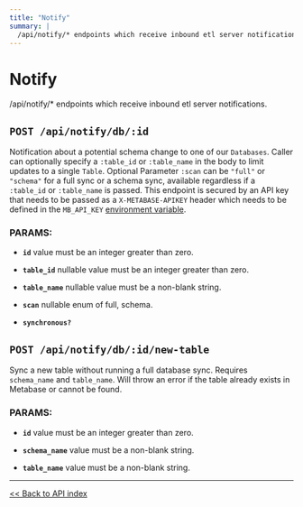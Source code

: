 ```yaml
---
title: "Notify"
summary: |
  /api/notify/* endpoints which receive inbound etl server notifications.
---
```


# Notify

/api/notify/* endpoints which receive inbound etl server notifications.

## `POST /api/notify/db/:id`

Notification about a potential schema change to one of our `Databases`.
  Caller can optionally specify a `:table_id` or `:table_name` in the body to limit updates to a single
  `Table`. Optional Parameter `:scan` can be `"full"` or `"schema"` for a full sync or a schema sync, available
  regardless if a `:table_id` or `:table_name` is passed.
  This endpoint is secured by an API key that needs to be passed as a `X-METABASE-APIKEY` header which needs to be defined in
  the `MB_API_KEY` [environment variable](https://www.metabase.com/docs/latest/configuring-metabase/environment-variables.html#mb_api_key).

### PARAMS:

-  **`id`** value must be an integer greater than zero.

-  **`table_id`** nullable value must be an integer greater than zero.

-  **`table_name`** nullable value must be a non-blank string.

-  **`scan`** nullable enum of full, schema.

-  **`synchronous?`**

## `POST /api/notify/db/:id/new-table`

Sync a new table without running a full database sync. Requires `schema_name` and `table_name`. Will throw an error
  if the table already exists in Metabase or cannot be found.

### PARAMS:

-  **`id`** value must be an integer greater than zero.

-  **`schema_name`** value must be a non-blank string.

-  **`table_name`** value must be a non-blank string.

---

[<< Back to API index](../api-documentation.md)